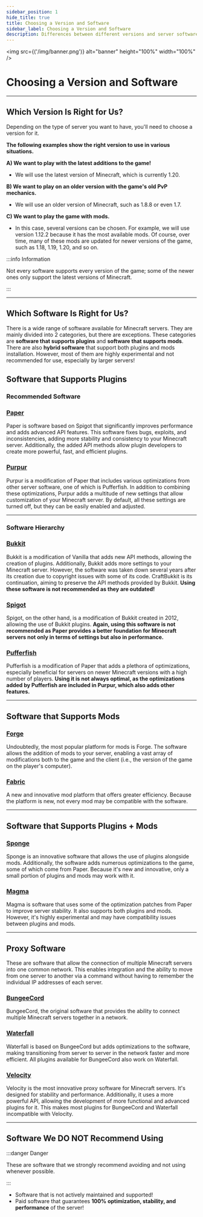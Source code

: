 ```yaml
---
sidebar_position: 1
hide_title: true
title: Choosing a Version and Software
sidebar_label: Choosing a Version and Software
description: Differences between different versions and server software for Minecraft servers
---
```


<img src={('/img/banner.png')} alt="banner" height="100%" width="100%" />

<div class="text--center">
<h1>Choosing a Version and Software</h1>
</div>

---

## Which Version Is Right for Us?
Depending on the type of server you want to have, you'll need to choose a version for it.

**The following examples show the right version to use in various situations.**

**A) We want to play with the latest additions to the game!**
- We will use the latest version of Minecraft, which is currently 1.20.

**B) We want to play on an older version with the game's old PvP mechanics.**
- We will use an older version of Minecraft, such as 1.8.8 or even 1.7.

**C) We want to play the game with mods.**
- In this case, several versions can be chosen. For example, we will use version 1.12.2 because it has the most available mods. Of course, over time, many of these mods are updated for newer versions of the game, such as 1.18, 1.19, 1.20, and so on.

:::info Information

Not every software supports every version of the game; some of the newer ones only support the latest versions of Minecraft.

:::

---

## Which Software Is Right for Us?
There is a wide range of software available for Minecraft servers. They are mainly divided into 2 categories, but there are exceptions. These categories are **software that supports plugins** and **software that supports mods**. There are also **hybrid software** that support both plugins and mods installation. However, most of them are highly experimental and not recommended for use, especially by larger servers!

## Software that Supports Plugins

### Recommended Software
### [Paper](https://papermc.io/downloads/paper)
Paper is software based on Spigot that significantly improves performance and adds advanced API features. This software fixes bugs, exploits, and inconsistencies, adding more stability and consistency to your Minecraft server. Additionally, the added API methods allow plugin developers to create more powerful, fast, and efficient plugins.

### [Purpur](https://purpurmc.org/)
Purpur is a modification of Paper that includes various optimizations from other server software, one of which is Pufferfish. In addition to combining these optimizations, Purpur adds a multitude of new settings that allow customization of your Minecraft server. By default, all these settings are turned off, but they can be easily enabled and adjusted.

---

### Software Hierarchy

### [Bukkit](https://bukkit.org/)
Bukkit is a modification of Vanilla that adds new API methods, allowing the creation of plugins. Additionally, Bukkit adds more settings to your Minecraft server. However, the software was taken down several years after its creation due to copyright issues with some of its code. CraftBukkit is its continuation, aiming to preserve the API methods provided by Bukkit. **Using these software is not recommended as they are outdated!**

### [Spigot](https://www.spigotmc.org/)
Spigot, on the other hand, is a modification of Bukkit created in 2012, allowing the use of Bukkit plugins. **Again, using this software is not recommended as Paper provides a better foundation for Minecraft servers not only in terms of settings but also in performance.**

### [Pufferfish](https://pufferfish.host/downloads)
Pufferfish is a modification of Paper that adds a plethora of optimizations, especially beneficial for servers on newer Minecraft versions with a high number of players. **Using it is not always optimal, as the optimizations added by Pufferfish are included in Purpur, which also adds other features.**

---

## Software that Supports Mods

### [Forge](https://files.minecraftforge.net/net/minecraftforge/forge/)
Undoubtedly, the most popular platform for mods is Forge. The software allows the addition of mods to your server, enabling a vast array of modifications both to the game and the client (i.e., the version of the game on the player's computer).

### [Fabric](https://fabricmc.net/)
A new and innovative mod platform that offers greater efficiency. Because the platform is new, not every mod may be compatible with the software.

---

## Software that Supports Plugins + Mods

### [Sponge](https://spongepowered.org/)
Sponge is an innovative software that allows the use of plugins alongside mods. Additionally, the software adds numerous optimizations to the game, some of which come from Paper. Because it's new and innovative, only a small portion of plugins and mods may work with it.

### [Magma](https://magmafoundation.org/)
Magma is software that uses some of the optimization patches from Paper to improve server stability. It also supports both plugins and mods. However, it's highly experimental and may have compatibility issues between plugins and mods.

---

## Proxy Software
These are software that allow the connection of multiple Minecraft servers into one common network. This enables integration and the ability to move from one server to another via a command without having to remember the individual IP addresses of each server.

### [BungeeCord](https://github.com/SpigotMC/BungeeCord)
BungeeCord, the original software that provides the ability to connect multiple Minecraft servers together in a network.

### [Waterfall](https://papermc.io/software/waterfall)
Waterfall is based on BungeeCord but adds optimizations to the software, making transitioning from server to server in the network faster and more efficient. All plugins available for BungeeCord also work on Waterfall.

### [Velocity](https://papermc.io/software/velocity)
Velocity is the most innovative proxy software for Minecraft servers. It's designed for stability and performance. Additionally, it uses a more powerful API, allowing the development of more functional and advanced plugins for it. This makes most plugins for BungeeCord and Waterfall incompatible with Velocity.

---

## Software We DO NOT Recommend Using

:::danger Danger

These are software that we strongly recommend avoiding and not using whenever possible.

:::

- Software that is not actively maintained and supported!
- Paid software that guarantees **100% optimization, stability, and performance** of the server!
